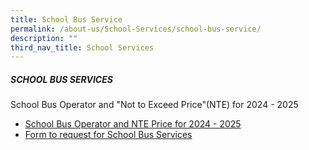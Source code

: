 ```yaml
---
title: School Bus Service
permalink: /about-us/School-Services/school-bus-service/
description: ""
third_nav_title: School Services
---
```

##### SCHOOL BUS SERVICES
School Bus Operator and "Not to Exceed Price"(NTE) for 2024 - 2025<br>

* [School Bus Operator and NTE Price for 2024 - 2025](/files/school%20bus%20operator%20&amp;%20nte%20price%20for%202024-2025.pdf)<br>
* [Form to request for School Bus Services](/files/form%20to%20request%20for%20school%20bus%20services.pdf)